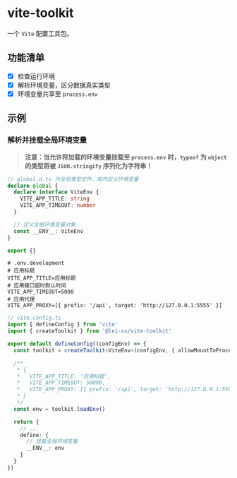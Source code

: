 # vite-toolkit

一个 `Vite` 配置工具包。

## 功能清单

- [x] 检查运行环境
- [x] 解析环境变量，区分数据真实类型
- [x] 环境变量共享至 `process.env`

## 示例

### 解析并挂载全局环境变量

> **注意：当允许将加载的环境变量挂载至 `process.env` 时，`typeof` 为 `object` 的类型将被 `JSON.stringify` 序列化为字符串！**

```ts
// global.d.ts 为全局类型文件，其内定义环境变量
declare global {
  declare interface ViteEnv {
    VITE_APP_TITLE: string
    VITE_APP_TIMEOUT: number
  }

  // 定义全局环境变量对象
  const __ENV__: ViteEnv
}

export {}
```

```shell
# .env.development
# 应用标题
VITE_APP_TITLE=应用标题
# 应用接口超时默认时间
VITE_APP_TIMEOUT=5000
# 应用代理
VITE_APP_PROXY=[{ prefix: '/api', target: 'http://127.0.0.1:5555' }]
```

```ts
// vite.config.ts
import { defineConfig } from 'vite'
import { createToolkit } from '@lei-xx/vite-toolkit'

export default defineConfig((configEnv) => {
  const toolkit = createToolkit<ViteEnv>(configEnv, { allowMountToProcessEnv: true })

  /**
   * {
   *   VITE_APP_TITLE: '应用标题',
   *   VITE_APP_TIMEOUT: 50000,
   *   VITE_APP_PROXY: [{ prefix: '/api', target: 'http://127.0.0.1:5555' }]
   * }
   */
  const env = toolkit.loadEnv()

  return {
    // ...
    define: {
      // 挂载全局环境变量
      __ENV__: env
    }
  }
})
```